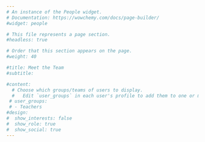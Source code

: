 ```yaml
---
# An instance of the People widget.
# Documentation: https://wowchemy.com/docs/page-builder/
#widget: people

# This file represents a page section.
#headless: true

# Order that this section appears on the page.
#weight: 40

#title: Meet the Team
#subtitle:

#content:
  # Choose which groups/teams of users to display.
  #   Edit `user_groups` in each user's profile to add them to one or more of these groups.
 # user_groups:
 # - Teachers
#design:
#  show_interests: false
#  show_role: true
#  show_social: true
---
```

